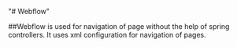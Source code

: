 "# Webflow" 
 
##Webflow is used for navigation of page without the help of spring controllers. It uses xml configuration for navigation of pages.